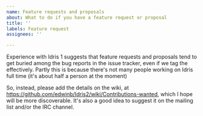 ```yaml
---
name: Feature requests and proposals
about: What to do if you have a feature request or proposal
title: ''
labels: Feature request
assignees: ''

---
```


Experience with Idris 1 suggests that feature requests and proposals tend to get buried among the bug reports in the issue tracker, even if we tag the effectively. Partly this is because there's not many people working on Idris full time (it's about half a person at the moment)

So, instead, please add the details on the wiki, at https://github.com/edwinb/Idris2/wiki/Contributions-wanted, which I hope will be more discoverable. It's also a good idea to suggest it on the mailing list and/or the IRC channel.
